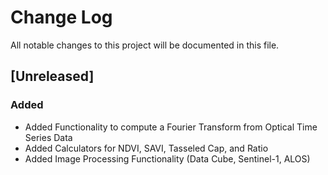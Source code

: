 # Change Log
All notable changes to this project will be documented in this file.
## [Unreleased]
### Added
- Added Functionality to compute a Fourier Transform from Optical Time Series Data
- Added Calculators for NDVI, SAVI, Tasseled Cap, and Ratio
- Added Image Processing Functionality (Data Cube, Sentinel-1, ALOS)
